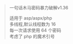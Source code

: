 <blockquote>
<p>一句话木马密码暴力破解v1.36</p>
<p>适用于 asp/aspx/php<br />多线程,默认线程数为 16<br />每一次请求使用 64 个密码<br />考虑了 php 的魔术引号</p>
</blockquote>
